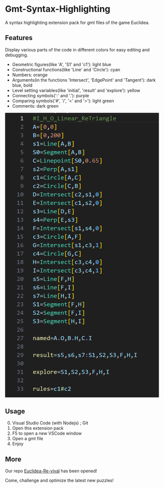 # Gmt-Syntax-Highlighting

A syntax highlighting extension pack for gmt files of the game Euclidea.

## Features

Display various parts of the code in different colors for easy editing and debugging.

* Geometric figures(like 'A', 'S1' and 'c1'): light blue
* Constructional functions(like 'Line' and 'Circle'): cyan
* Numbers: orange
* Arguments(in the functions 'Intersect', 'EdgePoint' and 'Tangent'): dark blue, bold
* Level setting variables(like 'initial', 'result' and 'explore'): yellow
* Connecting symbols(':' and '.'): purple
* Comparing symbols('#', '/', '<' and '>'): light green
* Comments: dark green

![1713154711709](image/README/1713154711709.png)

## Usage

0. Visual Studio Code (with Nodejs) ; Git
1. Open this extension pack
2. F5 to open a new VSCode window
3. Open a gmt file
4. Enjoy

## More

Our repo [Euclidea-Re-vival](https://github.com/MT9799/Euclidea-Re-vival) has been opened!

Come, challenge and optimize the latest new puzzles!
